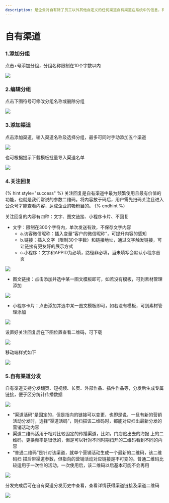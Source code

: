 ```yaml
---
description: 是企业对自有除了员工以外其他自定义的任何渠道自有渠道在系统中的信息，有渠道名及渠道二维码。
---
```


# 自有渠道

### 1.添加分组

点击+号添加分组，分组名称限制在10个字数以内

![](../.gitbook/assets/image%20%2894%29.png)

### 2.编辑分组

点击下图符号可修改分组名称或删除分组

![](../.gitbook/assets/image%20%28222%29.png)

### 3.添加渠道

点击添加渠道，输入渠道名称及选择分组，最多可同时手动添加五个渠道

![](../.gitbook/assets/image%20%28210%29.png)

也可根据提示下载模板批量导入渠道名单

![](../.gitbook/assets/image%20%2817%29.png)

### 4.关注回复

{% hint style="success" %}
关注回复是自有渠道中最为频繁使用且最有价值的功能，也就是我们常说的参数二维码。将内容放于码后，用户需先扫码关注且进入公众号才能查看内容，达成企业的吸粉目的。
{% endhint %}

关注回复的内容有四种：文字、图文链接、小程序卡片、不回复

* 文字：限制在300个字符内，单次发送有效，不保存文字内容 
  * a.访客微信昵称：插入变量“客户的微信昵称”，可提升内容的感知
  *  b.链接：插入文字（限制30个字数）和链接地址，通过文字触发链接，可让链接有更友好的展示方式 
  * c.小程序：文字和APPID为必填，路径非必填，当未填写会默认小程序首页

![](../.gitbook/assets/image%20%28380%29.png)

* 图文链接：点击添加并选中某一图文模板即可，如若没有模板，可到素材管理添加

![](../.gitbook/assets/image%20%2820%29.png)

* 小程序卡片：点击添加并选中某一图文模板即可，如若没有模板，可到素材管理添加

![](../.gitbook/assets/image%20%28414%29.png)

设置好关注回复后在下图位置查看二维码，可下载

![](../.gitbook/assets/image%20%28313%29.png)

移动端样式如下

![](../.gitbook/assets/image%20%2845%29.png)

### 5.自有渠道分发

自有渠道支持分发翻页、短视频、长页、外部作品、插件作品等，分发后生成专属链接，便于区分统计传播数据

![](../.gitbook/assets/image%20%28316%29.png)

* “渠道活码”是固定的，但是指向的链接可以变更，也即是说，一旦有新的营销 活动分发时，选择“渠道活码”，则扫描该二维码时，都能对应扫出最新分发的营销活动内容
* 渠道二维码适用于相对比较固定的传播渠道，比如，门店贴出去的海报 上的二维码，更换频率是很低的，但是可以针对不同时期扫开的二维码看到不同的内容
*  “普通二维码”是针对该渠道，就单个营销活动生成一个最新的二维码，该二维码扫 描后带渠道参数，但指向的营销活动对应链接是不可变的。普通二维码比较适用于一次性的活动，一次使用后，该二维码以后基本可能不会再用

![](../.gitbook/assets/image%20%2880%29.png)

分发完成后可在自有渠道分发历史中查看，查看详情获得渠道链接及渠道二维码

![](../.gitbook/assets/image%20%28133%29.png)

